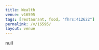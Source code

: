 ```yaml
---
title: Wealth
venue: v16595
tags: [restaurant, food, "fhrs:412622"]
permalink: /v/16595/
layout: venue
---
```

null